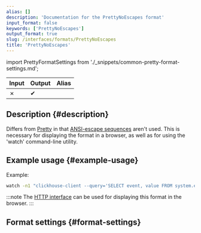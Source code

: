 ```yaml
---
alias: []
description: 'Documentation for the PrettyNoEscapes format'
input_format: false
keywords: ['PrettyNoEscapes']
output_format: true
slug: /interfaces/formats/PrettyNoEscapes
title: 'PrettyNoEscapes'
---
```


import PrettyFormatSettings from './_snippets/common-pretty-format-settings.md';

| Input | Output  | Alias |
|-------|---------|-------|
| ✗     | ✔       |       |

## Description {#description}

Differs from [Pretty](/interfaces/formats/Pretty) in that [ANSI-escape sequences](http://en.wikipedia.org/wiki/ANSI_escape_code) aren't used.
This is necessary for displaying the format in a browser, as well as for using the 'watch' command-line utility.

## Example usage {#example-usage}

Example:

```bash
watch -n1 "clickhouse-client --query='SELECT event, value FROM system.events FORMAT PrettyCompactNoEscapes'"
```

:::note
The [HTTP interface](../../../interfaces/http.md) can be used for displaying this format in the browser.
:::

## Format settings {#format-settings}

<PrettyFormatSettings/>
